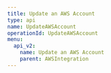 ```yaml
---
title: Update an AWS Account
type: api
name: UpdateAWSAccount
operationId: UpdateAWSAccount
menu:
  api_v2:
    name: Update an AWS Account
    parent: AWSIntegration
---
```

